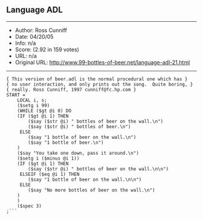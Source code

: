 
## Language ADL ##
---
- Author: Ross Cunniff
- Date: 04/20/05
- Info: n/a
- Score:  (2.92 in 159 votes)
- URL: n/a
- Original URL: http://www.99-bottles-of-beer.net/language-adl-21.html
---

```ADL is Adventure Definition Language
{ This version of beer.adl is the normal procedural one which has }
{ no user interaction, and only prints out the song.  Quite boring, }
{ really. Ross Cunniff, 1997 cunniff@fc.hp.com }
START =
    LOCAL i, s;
    ($setg i 99)
    (WHILE ($gt @i 0) DO
	(IF ($gt @i 1) THEN
	    ($say ($str @i) " bottles of beer on the wall.\n")
	    ($say ($str @i) " bottles of beer.\n")
	 ELSE
	    ($say "1 bottle of beer on the wall.\n")
	    ($say "1 bottle of beer.\n")
	)
	($say "You take one down, pass it around.\n")
	($setg i ($minus @i 1))
	(IF ($gt @i 1) THEN
	    ($say ($str @i) " bottles of beer on the wall.\n\n")
	 ELSEIF ($eq @i 1) THEN
	    ($say "1 bottle of beer on the wall.\n\n")
	 ELSE
	    ($say "No more bottles of beer on the wall.\n")
	)
    )
    ($spec 3)
;```